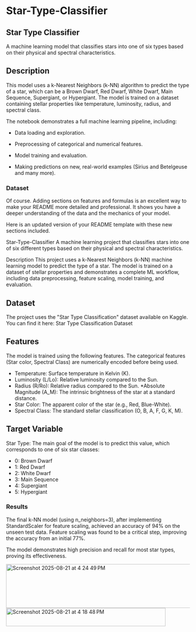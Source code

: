# Star-Type-Classifier

## **Star Type Classifier**
A machine learning model that classifies stars into one of six types based on their physical and spectral characteristics.

## **Description**
This model uses a k-Nearest Neighbors (k-NN) algorithm to predict the type of a star, which can be a Brown Dwarf, Red Dwarf, White Dwarf, Main Sequence, Supergiant, or Hypergiant. The model is trained on a dataset containing stellar properties like temperature, luminosity, radius, and spectral class.

The notebook demonstrates a full machine learning pipeline, including:

* Data loading and exploration.

* Preprocessing of categorical and numerical features.

* Model training and evaluation.

* Making predictions on new, real-world examples (Sirius and Betelgeuse and many more).

### **Dataset**
Of course. Adding sections on features and formulas is an excellent way to make your README more detailed and professional. It shows you have a deeper understanding of the data and the mechanics of your model.

Here is an updated version of your README template with these new sections included.

Star-Type-Classifier
A machine learning project that classifies stars into one of six different types based on their physical and spectral characteristics.

Description
This project uses a k-Nearest Neighbors (k-NN) machine learning model to predict the type of a star. The model is trained on a dataset of stellar properties and demonstrates a complete ML workflow, including data preprocessing, feature scaling, model training, and evaluation.

## Dataset
The project uses the "Star Type Classification" dataset available on Kaggle. You can find it here: Star Type Classification Dataset

## Features
The model is trained using the following features. The categorical features (Star color, Spectral Class) are numerically encoded before being used.

* Temperature: Surface temperature in Kelvin (K).
* Luminosity (L/Lo): Relative luminosity compared to the Sun.
* Radius (R/Ro): Relative radius compared to the Sun.
*Absolute Magnitude (A_M): The intrinsic brightness of the star at a standard distance.
* Star Color: The apparent color of the star (e.g., Red, Blue-White).
* Spectral Class: The standard stellar classification (O, B, A, F, G, K, M).

## Target Variable
Star Type: The main goal of the model is to predict this value, which corresponds to one of six star classes:

* 0: Brown Dwarf
* 1: Red Dwarf
* 2: White Dwarf
* 3: Main Sequence
* 4: Supergiant
* 5: Hypergiant


### Results
The final k-NN model (using n_neighbors=3), after implementing StandardScaler for feature scaling, achieved an accuracy of 94% on the unseen test data. Feature scaling was found to be a critical step, improving the accuracy from an initial 77%.

The model demonstrates high precision and recall for most star types, proving its effectiveness.




<img width="851" height="120" alt="Screenshot 2025-08-21 at 4 24 49 PM" src="https://github.com/user-attachments/assets/5bd0c093-8f94-4e0d-b2df-4ae484601895" />


<img width="437" height="50" alt="Screenshot 2025-08-21 at 4 18 48 PM" src="https://github.com/user-attachments/assets/9f12541f-3cc4-41d2-a5b6-6aa2f0bfab96" />



